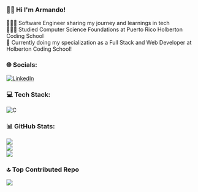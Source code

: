 ### 👋🏻 Hi I'm Armando!
👨🏼‍💻 Software Engineer sharing my journey and learnings in tech<br>
👨🏼‍🎓 Studied Computer Science Foundations at Puerto Rico Holberton Coding School<br>
💭 Currently doing my specialization as a Full Stack and Web Developer at Holberton Coding School!<br/>


### 🌐 Socials:
[![LinkedIn](https://skillicons.dev/icons?i=linkedin)](https://www.linkedin.com/in/luis-marrero-velez-481bb3295/) 

### 💻 Tech Stack:
![C](https://skillicons.dev/icons?i=html,css,sass,figma,py,c,js,django,flask,nodejs,npm,sqlite,mysql,mongodb,vscode,vim,neovim,bash,md,git,github,githubactions,notion) 
### 📊 GitHub Stats:
![](https://github-readme-stats.vercel.app/api?username=ArmandoNarrero&theme=radical&hide_border=false&include_all_commits=false&count_private=false)<br/>
![](https://github-readme-streak-stats.herokuapp.com/?user=freddyrosa16&theme=radical&hide_border=false)<br/>
![](https://github-readme-stats.vercel.app/api/top-langs/?username=freddyrosa16&theme=radical&hide_border=false&include_all_commits=false&count_private=false&layout=compact)

### 🔝 Top Contributed Repo
![](https://github-contributor-stats.vercel.app/api?username=ArmandoMarrero&limit=5&theme=radical&combine_all_yearly_contributions=true)

<!-- Proudly created with GPRM ( https://gprm.itsvg.in ) -->

